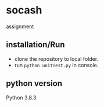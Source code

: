 # socash
assignment

## installation/Run
- clone the repository to local folder.
- run `python unitTest.py` in console.

## python version
Python 3.8.3
